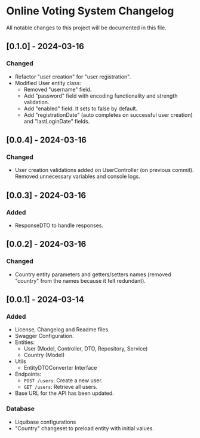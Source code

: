 # Online Voting System Changelog

All notable changes to this project will be documented in this file.

## [0.1.0] - 2024-03-16

### Changed

- Refactor "user creation" for "user registration". 
- Modified User entity class:
  - Removed "username" field.
  - Add "password" field with encoding functionality and strength validation.
  - Add "enabled" field. It sets to false by default.
  - Add "registrationDate" (auto completes on successful user creation) and "lastLoginDate" fields.

## [0.0.4] - 2024-03-16

### Changed

- User creation validations added on UserController (on previous commit). Removed unnecessary variables and console logs.

## [0.0.3] - 2024-03-16

### Added

- ResponseDTO to handle responses.

## [0.0.2] - 2024-03-16

### Changed

- Country entity parameters and getters/setters names (removed "country" from the names because it felt redundant).

## [0.0.1] - 2024-03-14

### Added

- License, Changelog and Readme files.
- Swagger Configuration.
- Entities:
  - User (Model, Controller, DTO, Repository, Service)
  - Country (Model)
- Utils
  - EntityDTOConverter Interface
- Endpoints:
  - `POST /users`: Create a new user.
  - `GET /users`: Retrieve all users.
- Base URL for the API has been updated.

### Database

- Liquibase configurations 
- "Country" changeset to preload entity with initial values.


